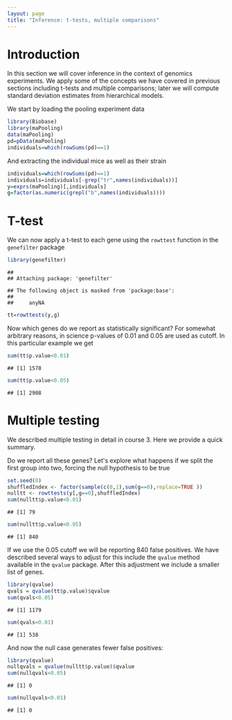 ```yaml
---
layout: page
title: "Inference: t-tests, multiple comparisons"
---
```





# Introduction

In this section we will cover inference in the context of genomics experiments. We apply some of the concepts we have covered in previous sections including t-tests and multiple comparisons; later we will
compute standard deviation estimates from hierarchical models. 

We start by loading the pooling experiment data 



```r
library(Biobase)
library(maPooling)
data(maPooling)
pd=pData(maPooling)
individuals=which(rowSums(pd)==1)
```

And extracting the individual mice as well as their strain


```r
individuals=which(rowSums(pd)==1)
individuals=individuals[-grep("tr",names(individuals))]
y=exprs(maPooling)[,individuals]
g=factor(as.numeric(grepl("b",names(individuals))))
```


# T-test

We can now apply a t-test to each gene using the `rowttest` function in the `genefilter` package


```r
library(genefilter)
```

```
## 
## Attaching package: 'genefilter'
```

```
## The following object is masked from 'package:base':
## 
##     anyNA
```

```r
tt=rowttests(y,g)
```

Now which genes do we report as statistically significant? For somewhat arbitrary reasons, in science p-values of 0.01 and 0.05 are used as cutoff. In this particular example we get 


```r
sum(tt$p.value<0.01)
```

```
## [1] 1578
```

```r
sum(tt$p.value<0.05)
```

```
## [1] 2908
```


# Multiple testing
We described multiple testing in detail in course 3. Here we provide a quick summary.

Do we report all these genes? Let's explore what happens if we split the first group into two, forcing the null hypothesis to be true


```r
set.seed(0)
shuffledIndex <- factor(sample(c(0,1),sum(g==0),replace=TRUE ))
nulltt <- rowttests(y[,g==0],shuffledIndex)
sum(nulltt$p.value<0.01)
```

```
## [1] 79
```

```r
sum(nulltt$p.value<0.05)
```

```
## [1] 840
```

If we use the 0.05 cutoff we will be reporting 840 false positives. We have described several ways to adjust for this include the `qvalue` method available in the `qvalue` package. After this adjustment we include a smaller list of genes.


```r
library(qvalue)
qvals = qvalue(tt$p.value)$qvalue
sum(qvals<0.05)
```

```
## [1] 1179
```

```r
sum(qvals<0.01)
```

```
## [1] 538
```

And now the null case generates fewer false positives:


```r
library(qvalue)
nullqvals = qvalue(nulltt$p.value)$qvalue
sum(nullqvals<0.05)
```

```
## [1] 0
```

```r
sum(nullqvals<0.01)
```

```
## [1] 0
```

